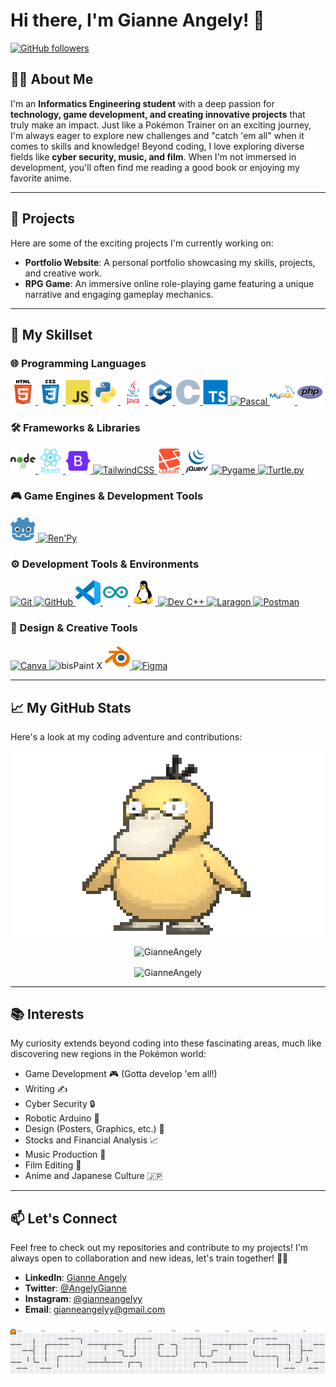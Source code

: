 # Hi there, I'm Gianne Angely! 👋

[![GitHub followers](https://img.shields.io/github/followers/GianneAngely?label=Follow&style=social)](https://github.com/GianneAngely)



## 👩‍💻 About Me
I'm an **Informatics Engineering student** with a deep passion for **technology, game development, and creating innovative projects** that truly make an impact. Just like a Pokémon Trainer on an exciting journey, I'm always eager to explore new challenges and "catch 'em all" when it comes to skills and knowledge! Beyond coding, I love exploring diverse fields like **cyber security, music, and film**. When I'm not immersed in development, you'll often find me reading a good book or enjoying my favorite anime.

---

## 🌟 Projects
Here are some of the exciting projects I'm currently working on:

- **Portfolio Website**: A personal portfolio showcasing my skills, projects, and creative work.
- **RPG Game**: An immersive online role-playing game featuring a unique narrative and engaging gameplay mechanics.

---

## 🚀 My Skillset

### 🌐 Programming Languages
<p align="left">
  <a href="https://www.w3schools.com/html/" target="_blank" rel="noreferrer"> <img src="https://raw.githubusercontent.com/devicons/devicon/master/icons/html5/html5-original-wordmark.svg" alt="HTML5" width="40" height="40"/> </a>
  <a href="https://www.w3schools.com/css/" target="_blank" rel="noreferrer"> <img src="https://raw.githubusercontent.com/devicons/devicon/master/icons/css3/css3-original-wordmark.svg" alt="CSS3" width="40" height="40"/> </a>
  <a href="https://developer.mozilla.org/en-US/docs/Web/JavaScript" target="_blank" rel="noreferrer"> <img src="https://raw.githubusercontent.com/devicons/devicon/master/icons/javascript/javascript-original.svg" alt="JavaScript" width="40" height="40"/> </a>
  <a href="https://www.python.org" target="_blank" rel="noreferrer"> <img src="https://raw.githubusercontent.com/devicons/devicon/master/icons/python/python-original.svg" alt="Python" width="40" height="40"/> </a>
  <a href="https://www.java.com" target="_blank" rel="noreferrer"> <img src="https://raw.githubusercontent.com/devicons/devicon/master/icons/java/java-original-wordmark.svg" alt="Java" width="40" height="40"/> </a>
  <a href="https://isocpp.org/" target="_blank" rel="noreferrer"> <img src="https://raw.githubusercontent.com/devicons/devicon/master/icons/cplusplus/cplusplus-original.svg" alt="C++" width="40" height="40"/> </a>
  <a href="https://devicon.dev/c" target="_blank" rel="noreferrer"> <img src="https://raw.githubusercontent.com/devicons/devicon/master/icons/c/c-original.svg" alt="C" width="40" height="40"/> </a>
  <a href="https://www.typescriptlang.org/" target="_blank" rel="noreferrer"> <img src="https://raw.githubusercontent.com/devicons/devicon/master/icons/typescript/typescript-original.svg" alt="TypeScript" width="40" height="40"/> </a>
  <a href="https://www.freepascal.org/" target="_blank" rel="noreferrer"> <img src="https://upload.wikimedia.org/wikipedia/commons/2/27/Free_Pascal_Logo.svg" alt="Pascal" width="40" height="40" title="Pascal"/> </a>
  <a href="https://www.mysql.com/" target="_blank" rel="noreferrer"> <img src="https://raw.githubusercontent.com/devicons/devicon/master/icons/mysql/mysql-original-wordmark.svg" alt="MySQL" width="40" height="40"/> </a>
  <a href="https://www.php.net/" target="_blank" rel="noreferrer"> <img src="https://raw.githubusercontent.com/devicons/devicon/master/icons/php/php-original.svg" alt="PHP" width="40" height="40"/> </a>
</p>

### 🛠️ Frameworks & Libraries
<p align="left">
  <a href="https://nodejs.org" target="_blank" rel="noreferrer"> 
    <img src="https://raw.githubusercontent.com/devicons/devicon/master/icons/nodejs/nodejs-original-wordmark.svg" alt="Node.js" width="40" height="40"/> 
  </a>
  <a href="https://react.dev/" target="_blank" rel="noreferrer"> 
    <img src="https://raw.githubusercontent.com/devicons/devicon/master/icons/react/react-original-wordmark.svg" alt="React" width="40" height="40"/> 
  </a>
  <a href="https://getbootstrap.com" target="_blank" rel="noreferrer"> 
    <img src="https://raw.githubusercontent.com/devicons/devicon/master/icons/bootstrap/bootstrap-plain.svg" alt="Bootstrap" width="40" height="40"/> 
  </a>
  <a href="https://tailwindcss.com/" target="_blank" rel="noreferrer"> 
    <img src="https://www.vectorlogo.zone/logos/tailwindcss/tailwindcss-icon.svg" alt="TailwindCSS" width="40" height="40"/> 
  </a>
  <a href="https://laravel.com/" target="_blank" rel="noreferrer"> 
    <img src="https://raw.githubusercontent.com/devicons/devicon/master/icons/laravel/laravel-plain-wordmark.svg" alt="Laravel" width="40" height="40"/> 
  </a>
  <a href="https://jquery.com/" target="_blank" rel="noreferrer"> 
    <img src="https://raw.githubusercontent.com/devicons/devicon/master/icons/jquery/jquery-original-wordmark.svg" alt="jQuery" width="40" height="40"/> 
  </a>
  <a href="https://www.pygame.org/" target="_blank" rel="noreferrer"> 
    <img src="https://upload.wikimedia.org/wikipedia/commons/thumb/1/12/Python-logo-and-wordmark.svg/1280px-Python-logo-and-wordmark.svg.png" alt="Pygame" width="40" height="40" title="Pygame"/> 
  </a>
  <a href="https://docs.python.org/3/library/turtle.html" target="_blank" rel="noreferrer"> 
    <img src="https://upload.wikimedia.org/wikipedia/commons/thumb/1/12/Python-logo-and-wordmark.svg/1280px-Python-logo-and-wordmark.svg.png" alt="Turtle.py" width="40" height="40" title="Turtle.py"/> 
  </a>
</p>

### 🎮 Game Engines & Development Tools
<p align="left">
  <a href="https://godotengine.org/" target="_blank" rel="noreferrer"> <img src="https://raw.githubusercontent.com/devicons/devicon/master/icons/godot/godot-original.svg" alt="Godot" width="40" height="40"/> </a>
  <a href="https://www.renpy.org/" target="_blank" rel="noreferrer"> <img src="https://www.renpy.org/images/favicon.png" alt="Ren'Py" width="40" height="40" title="Ren'Py"/> </a>
</p>

### ⚙️ Development Tools & Environments
<p align="left">
  <a href="https://git-scm.com/" target="_blank" rel="noreferrer"> <img src="https://www.vectorlogo.zone/logos/git-scm/git-scm-icon.svg" alt="Git" width="40" height="40"/> </a>
  <a href="https://github.com/features/actions" target="_blank" rel="noreferrer"> <img src="https://www.vectorlogo.zone/logos/github/github-icon.svg" alt="GitHub" width="40" height="40"/> </a>
  <a href="https://code.visualstudio.com/" target="_blank" rel="noreferrer"> <img src="https://raw.githubusercontent.com/devicons/devicon/master/icons/vscode/vscode-original.svg" alt="VS Code" width="40" height="40"/> </a>
  <a href="https://www.arduino.cc/" target="_blank" rel="noreferrer"> <img src="https://raw.githubusercontent.com/devicons/devicon/master/icons/arduino/arduino-original.svg" alt="Arduino.cc" width="40" height="40"/> </a>
  <a href="https://www.linux.org/" target="_blank" rel="noreferrer"> <img src="https://raw.githubusercontent.com/devicons/devicon/master/icons/linux/linux-original.svg" alt="Linux" width="40" height="40"/> </a>
  <a href="https://www.bloodshed.net/devcpp.html" target="_blank" rel="noreferrer"> <img src="https://upload.wikimedia.org/wikipedia/commons/2/22/Dev-C%2B%2B_logo.png" alt="Dev C++" width="40" height="40" title="Dev C++"/> </a>
  <a href="https://laragon.org/" target="_blank" rel="noreferrer"> 
    <img src="https://raw.githubusercontent.com/leokhoa/laragon/master/images/laragon.png" alt="Laragon" width="40" height="40" title="Laragon (Gajah)"/> 
  </a>
  <a href="https://www.postman.com/" target="_blank" rel="noreferrer"> 
    <img src="https://www.vectorlogo.zone/logos/getpostman/getpostman-icon.svg" alt="Postman" width="40" height="40" title="Postman"/> 
  </a>
</p>

### 🎨 Design & Creative Tools
<p align="left">
  <a href="https://www.canva.com/" target="_blank" rel="noreferrer"> <img src="https://upload.wikimedia.org/wikipedia/commons/0/08/Canva_icon_2021.svg" alt="Canva" width="40" height="40"/> </a>
  <img src="https://is2-ssl.mzstatic.com/image/thumb/Purple116/v4/a4/d6/89/a4d6892e-3367-15e4-23aa-83a306857997/AppIcon-0-0-1x_U007emarketing-0-0-0-7-0-0-sRGB-0-0-0-GLES2_U002c0-0-0-5-0-0-extCFBundleIcons-0-0-0-FDYPD.png/1200x630wa.png" alt="ibisPaint X" width="40" height="40" title="ibisPaint X"/>
  <a href="https://www.blender.org/" target="_blank" rel="noreferrer"> <img src="https://raw.githubusercontent.com/devicons/devicon/master/icons/blender/blender-original.svg" alt="Blender" width="40" height="40"/> </a>
  <a href="https://www.figma.com/" target="_blank" rel="noreferrer"> <img src="https://www.vectorlogo.zone/logos/figma/figma-icon.svg" alt="Figma" width="40" height="40"/> </a>
</p>

---

## 📈 My GitHub Stats
Here's a look at my coding adventure and contributions:

<p align="center">
  <img src="https://raw.githubusercontent.com/GianneAngely/GianneAngely/main/psyduck.gif" alt="Animated GitHub Contribution Graph - Psyduck!" />
</p>

<p align="center">
  <img align="center" src="https://github-readme-stats.vercel.app/api?username=GianneAngely&show_icons=true&locale=en&theme=dark" alt="GianneAngely" />
</p>


<p align="center"> 
  <img align="center" src="https://github-readme-stats.vercel.app/api/top-langs?username=GianneAngely&show_icons=true&locale=en&layout=compact&theme=dark" alt="GianneAngely" />
</p>

---

## 📚 Interests
My curiosity extends beyond coding into these fascinating areas, much like discovering new regions in the Pokémon world:

- Game Development 🎮 (Gotta develop 'em all!)
- Writing ✍️
- Cyber Security 🔒
- Robotic Arduino 🤖
- Design (Posters, Graphics, etc.) 🎨
- Stocks and Financial Analysis 📈
- Music Production 🎵
- Film Editing 🎥
- Anime and Japanese Culture 🇯🇵 

---

## 📫 Let's Connect
Feel free to check out my repositories and contribute to my projects! I'm always open to collaboration and new ideas, let's train together! 💪😊

- **LinkedIn**: [Gianne Angely](https://www.linkedin.com/in/gianne-angely-341a74305)   
- **Twitter**: [@AngelyGianne](https://twitter.com/AngelyGianne)          
- **Instagram**: [@gianneangelyy](https://www.instagram.com/gianneangelyy)
- **Email**: [gianneangelyy@gmail.com](mailto:gianneangelyy@gmail.com)

###

<picture>
  <source media="(prefers-color-scheme: dark)" srcset="https://raw.githubusercontent.com/GianneAngely/GianneAngely/output/pacman-contribution-graph-dark.svg">
  <source media="(prefers-color-scheme: light)" srcset="https://raw.githubusercontent.com/GianneAngely/GianneAngely/output/pacman-contribution-graph.svg">
  <img alt="pacman contribution graph" src="https://raw.githubusercontent.com/GianneAngely/GianneAngely/output/pacman-contribution-graph.svg">
</picture>

###
